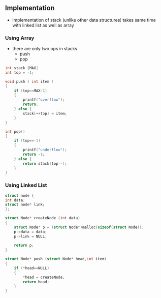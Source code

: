 ## Implementation

- implementation of stack (unlike other data structures) takes same time with linked list as well as array
### Using Array
- there are only two ops in stacks
	- push
	- pop
```c
int stack [MAX]
int top = -1;

void push ( int item )
{
	if (top==MAX-1)
	{
		printf("overflow");
		return;
	} else {
		stack[++top] = item;
	}
}

int pop()
{
	if (top==-1)
	{
		printf("underflow");
		return -1;
	} else {
		return stack[top--];
	}
}
```

### Using Linked List
```c
struct node {
int data;
struct node* link;
};

struct Node* createNode (int data)
{
	struct Node* p = (struct Node*)malloc(sizeof(struct Node));
	p->data = data;
	p->link = NULL;
	
	return p;
}

struct Node* push (struct Node* head,int item)
{
	if (*head==NULL)
	{
		*head = createNode;
		return head;
	}
}
```